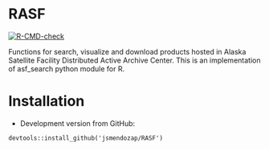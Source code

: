 # RASF

[![R-CMD-check](https://github.com/jsmendozap/RASF/actions/workflows/R-CMD-check.yaml/badge.svg)](https://github.com/jsmendozap/RASF/actions/workflows/R-CMD-check.yaml)

Functions for search, visualize and download products hosted in Alaska Satellite Facility Distributed Active Archive Center. This is an implementation of asf_search python module for R.

# Installation 

- Development version from GitHub:

```
devtools::install_github('jsmendozap/RASF')
```
